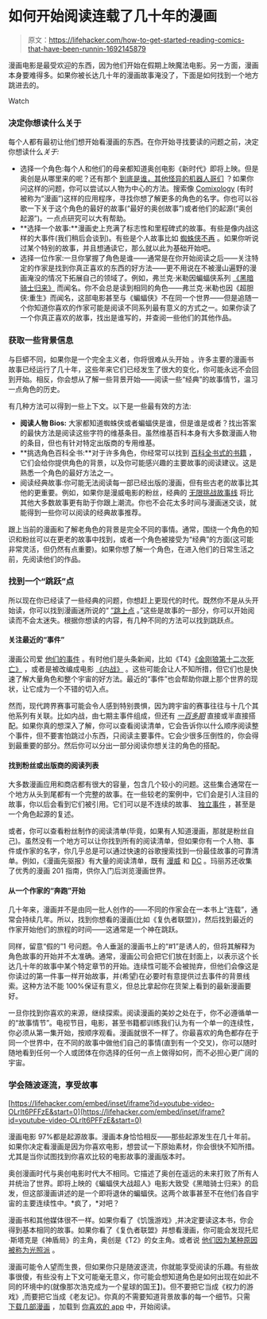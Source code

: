 # 如何开始阅读连载了几十年的漫画

> 原文：<https://lifehacker.com/how-to-get-started-reading-comics-that-have-been-runnin-1692145879>

漫画电影是最受欢迎的东西，因为他们开始在假期上映魔法电影。另一方面，漫画本身要难得多。如果你被长达几十年的漫画故事淹没了，下面是如何找到一个地方跳进去的。

Watch

### **决定你想读什么关于**

每个人都有最初让他们想开始看漫画的东西。在你开始寻找要读的问题之前，决定你想读什么*关于:*

*   选择一个角色:每个人和他们的母亲都知道奥创电影《新时代》即将上映。但是奥创是从哪里来的呢？还有那个 [到底是谁，其他怪异的机器人哥们](http://io9.com/behold-the-big-beautiful-face-of-vision-in-the-new-aven-1689429511#_ga=1.46488352.681595838.1420214623) ？如果你问这样的问题，你可以尝试以人物为中心的方法。搜索像 [Comixology](https://www.comixology.com/search?search=ultron) (有时被称为“漫画”)这样的应用程序，寻找你想了解更多的角色的名字。你也可以谷歌一下关于这个角色的最好的故事(“最好的奥创故事”)或者他们的起源(“奥创起源”)。一点点研究可以大有帮助。
*   **选择一个故事:**漫画史上充满了标志性和里程碑式的故事。有些是像内战这样的大事件(我们稍后会谈到)。有些是个人故事比如 [蜘蛛侠不再](http://en.wikipedia.org/wiki/Spider-Man_No_More!) 。如果你听说过某个特别的故事，并且想通读它，那么就以此为基础开始吧。
*   选择一位作家:一旦你掌握了角色是谁——通常是在你开始阅读之后——关注特定的作家是找到你真正喜欢的东西的好方法——更不用说在不被漫山遍野的漫画淹没的情况下拓展自己的领域了。例如，弗兰克·米勒因蝙蝠侠系列 [《黑暗骑士归来》](http://en.wikipedia.org/wiki/The_Dark_Knight_Returns) 而闻名。你不会总是读到相同的角色——弗兰克·米勒也因《超胆侠:重生》而闻名，这部电影甚至与《蝙蝠侠》不在同一个世界——但是追随一个你知道你喜欢的作家可能是阅读不同系列最有意义的方式之一。如果你读了一个你真正喜欢的故事，找出是谁写的，并查阅一些他们的其他作品。

### **获取一些背景信息**

与巨蟒不同，如果你是一个完全主义者，你将很难从头开始 。许多主要的漫画书故事已经运行了几十年，这些年来它们已经发生了很大的变化，你可能永远不会回到开始。相反，你会想从了解一些背景开始——阅读一些“经典”的故事情节，温习一点角色的历史。

有几种方法可以得到一些上下文。以下是一些最有效的方法:

*   **阅读人物 Bios:** 大家都知道蜘蛛侠或者蝙蝠侠是谁，但是谁是或者？找出答案的最快方法是阅读这些字符的维基条目。虽然维基百科本身有大多数漫画人物的条目，但也有针对特定出版商的专用维基。
*   **挑选角色百科全书:**对于许多角色，你经常可以找到 [百科全书式的书籍](http://smile.amazon.com/Spider-Man-Ultimate-Guide-Amazing-Publishing/dp/0756626757?asc_campaign=InlineText&asc_refurl=https://lifehacker.com/how-to-get-started-reading-comics-that-have-been-runnin-1692145879&asc_source=&sa-no-redirect=1&tag=kinjalifehackerlink-20) ，它们会给你提供角色的背景，以及你可能感兴趣的主要故事的阅读建议。这是熟悉一个角色的最好方法之一。
*   阅读经典故事:你可能无法阅读每一部已经出版的漫画，但有些古老的故事比其他的更重要。例如，如果你是漫威电影的粉丝，经典的 [无限挑战故事线](http://en.wikipedia.org/wiki/The_Infinity_Gauntlet) 将比其他大多数故事更有助于你跟上潮流。你也不会花太多时间与漫画迷交谈，就能得到一些你可以阅读的经典故事推荐。

跟上当前的漫画和了解老角色的背景是完全不同的事情。通常，围绕一个角色的知识和粉丝可以在更老的故事中找到，或者一个角色被接受为“经典”的方面(这可能非常灵活，但仍然有点重要)。如果你想了解一个角色，在进入他们的日常生活之前，先阅读他们的作品。

### **找到一个“跳跃”点**

所以现在你已经读了一些经典的问题，你想赶上更现代的时代。既然你不是从头开始读，你可以找到漫画迷所说的“ [”跳上点](http://comicbook.com/blog/2014/06/22/15-great-jumping-on-points-for-new-comics-readers/) 。”这些是故事的一部分，你可以开始阅读而不会太迷失。根据你想读的内容，有几种不同的方法可以找到跳跃点。

#### **关注最近的“事件”**

漫画公司爱 [他们的事件](http://en.wikipedia.org/wiki/Publication_history_of_Marvel_Comics_crossover_events#Major_Events) 。有时他们是头条新闻，比如《T4》[《金刚狼第十二次死亡》](http://en.wikipedia.org/wiki/Death_of_Wolverine) ，或者是被改编成电影 [《内战》](http://en.wikipedia.org/wiki/Civil_War_%28comics%29) 。这些可能会让人不知所措，但它们也是快速了解大量角色和整个宇宙的好方法。最近的“事件”也会帮助你跟上那个世界的现状，让它成为一个不错的切入点。

然而，现代跨界赛事可能会令人感到特别畏惧，因为跨宇宙的赛事往往与十几个其他系列有关联。比如内战，由七期主事件组成，但还有 [*一百多期*](http://www.comicbookherald.com/the-complete-marvel-reading-order-guide/guide-part-7-civil-war/) 直接或半直接搭配。如果你真的想深入了解，你可以查看阅读清单，它会告诉你以什么顺序阅读整个事件，但不要害怕跳过小东西，只阅读主要事件。它会少很多压倒性的，你会得到最重要的部分。然后你可以分出一部分阅读你想关注的角色的搭配。

#### **找到粉丝或出版商的阅读列表**

大多数漫画应用和商店都有很大的容量，包含几个较小的问题。这些集合通常在一个地方从头到尾都有一个完整的故事。在一些较老的案例中，它们会是引人注目的故事，你以后会看到它们被引用。它们可以是不连续的故事、 [独立事件](http://marvel.com/comics/series/15487/deadpool_kills_the_marvel_universe_2011_-_2012) ，甚至是一个角色起源的复述。

或者，你可以查看粉丝制作的阅读清单(毕竟，如果有人知道漫画，那就是粉丝自己)。虽然没有一个地方可以让你找到所有的阅读清单，但如果你有一个人物、事件或作家的名字，你几乎总是可以通过快速的谷歌搜索找到一份最佳故事的可靠清单。例如，《漫画先驱报》有大量的阅读清单，既有 [漫威](http://www.comicbookherald.com/the-complete-marvel-reading-order-guide/) 和 [DC](http://www.comicbookherald.com/dc-comics-reading-order/) 。玛丽苏还收集了优秀的漫画 201 指南，供你入门后浏览漫画世界。

#### 从一个作家的“奔跑”开始

几十年来，漫画并不是由同一批人创作的——不同的作家会在一本书上“连载”，通常会持续几年。所以，找到你想看的漫画(比如《复仇者联盟》)，然后找到最近的作家开始他们的旅程的时间——这通常是一个神在跳跃。

同样，留意“假的”1 号问题。令人垂涎的漫画书上的“#1”是诱人的，但将其解释为角色故事的开始并不太准确。通常，漫画公司会把它们放在封面上，以表示这个长达几十年的故事中某个特定章节的开始。连续性可能不会被抛弃，但他们会像这是你读过的第一件事一样开始故事，并(希望)在必要时有意提供过去事件的背景线索。这种方法不能 100%保证有意义，但总比拿起你在货架上看到的最新漫画要好。

一旦你找到你喜欢的来源，继续探索。阅读漫画的美妙之处在于，你不必遵循单一的“故事情节”。电视节目，电影，甚至书籍都训练我们认为有一个单一的连续性，你必须从第一集开始，按顺序观看。漫画就很不一样了。你最喜欢的角色都存在于同一个世界中，在不同的故事中做他们自己的事情(直到有一个交叉)，你可以随时随地看到任何一个人或团体在你选择的任何一点上做得如何，而不必担心更广阔的宇宙。

### **学会随波逐流，享受故事**

 [https://lifehacker.com/embed/inset/iframe?id=youtube-video-OLrIt6PFFzE&start=0](https://lifehacker.com/embed/inset/iframe?id=youtube-video-OLrIt6PFFzE&start=0) 

漫画电影 97%都是起源故事。漫画本身恰恰相反——那些起源发生在几十年前。如果你决定看漫画是因为你喜欢电影，想尝试一下原始素材，你会很快不知所措。尤其是当你试图找到你喜欢比较的电影故事的漫画版本时。

奥创漫画时代与奥创电影时代大不相同。它描述了奥创在遥远的未来打败了所有人并统治了世界。即将上映的《蝙蝠侠大战超人》电影大致受《黑暗骑士归来》的启发，但这部漫画讲述的是一个即将退休的蝙蝠侠。这两个故事甚至不在他们各自宇宙的主要连续性中。*疯了，*对吧？

漫画书和其他媒体很不一样。如果你看了《饥饿游戏》,并决定要读这本书，你会得到基本相同的故事。如果你看了《复仇者联盟》并想看漫画，你可能会发现托尼·斯塔克是《神盾局》的主角，奥创是《T2》的女主角。或者说 [他们因为某种原因被称为光照派](http://marvel.com/comics/series/16452/avengers_2012_-_present) 。

漫画可能令人望而生畏，但如果你只是随波逐流，你就能享受阅读的乐趣。有些故事很傻，有些没有上下文可能毫无意义，你可能会想知道角色是如何出现在如此不同的环境中的(就像那次浩克成为一个星球的国王】)。但不要把它当成《权力的游戏》,而要把它当成《老友记》。你真的不需要知道背景故事的每一个细节。只需 [下载几部漫画](https://lifehacker.com/a-comic-book-lovers-guide-to-going-digital-5785737) ，加载到 [你喜欢的 app](http://lifehacker.com/the-best-comic-reader-app-for-android-511597116) 中，开始阅读。